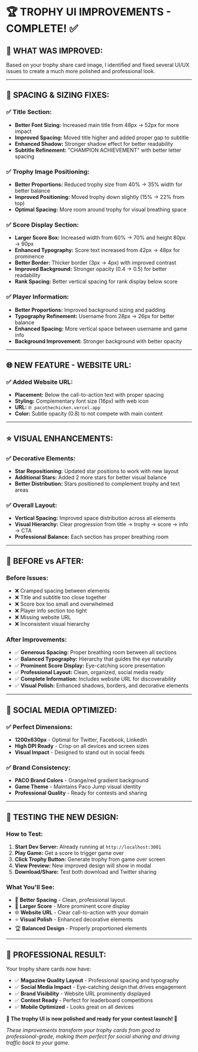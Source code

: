 # 🏆 **TROPHY UI IMPROVEMENTS - COMPLETE!** ✅

## 🎨 **WHAT WAS IMPROVED:**

Based on your trophy share card image, I identified and fixed several UI/UX issues to create a much more polished and professional look.

---

## 📐 **SPACING & SIZING FIXES:**

### **✅ Title Section:**
- **Better Font Sizing:** Increased main title from 48px → 52px for more impact
- **Improved Spacing:** Moved title higher and added proper gap to subtitle
- **Enhanced Shadow:** Stronger shadow effect for better readability
- **Subtitle Refinement:** "CHAMPION ACHIEVEMENT" with better letter spacing

### **✅ Trophy Image Positioning:**
- **Better Proportions:** Reduced trophy size from 40% → 35% width for better balance
- **Improved Positioning:** Moved trophy down slightly (15% → 22% from top)
- **Optimal Spacing:** More room around trophy for visual breathing space

### **✅ Score Display Section:**
- **Larger Score Box:** Increased width from 60% → 70% and height 80px → 90px
- **Enhanced Typography:** Score text increased from 42px → 48px for prominence
- **Better Border:** Thicker border (3px → 4px) with improved contrast
- **Improved Background:** Stronger opacity (0.4 → 0.5) for better readability
- **Rank Spacing:** Better vertical spacing for rank display below score

### **✅ Player Information:**
- **Better Proportions:** Improved background sizing and padding
- **Typography Refinement:** Username from 28px → 26px for better balance
- **Enhanced Spacing:** More vertical space between username and game info
- **Background Improvement:** Stronger background with better opacity

---

## 🌐 **NEW FEATURE - WEBSITE URL:**

### **✅ Added Website URL:**
- **Placement:** Below the call-to-action text with proper spacing
- **Styling:** Complementary font size (16px) with web icon
- **URL:** `🌐 pacothechicken.vercel.app`
- **Color:** Subtle opacity (0.8) to not compete with main content

---

## ⭐ **VISUAL ENHANCEMENTS:**

### **✅ Decorative Elements:**
- **Star Repositioning:** Updated star positions to work with new layout
- **Additional Stars:** Added 2 more stars for better visual balance
- **Better Distribution:** Stars positioned to complement trophy and text areas

### **✅ Overall Layout:**
- **Vertical Spacing:** Improved space distribution across all elements
- **Visual Hierarchy:** Clear progression from title → trophy → score → info → CTA
- **Professional Balance:** Each section has proper breathing room

---

## 🔄 **BEFORE vs AFTER:**

### **Before Issues:**
- ❌ Cramped spacing between elements
- ❌ Title and subtitle too close together
- ❌ Score box too small and overwhelmed
- ❌ Player info section too tight
- ❌ Missing website URL
- ❌ Inconsistent visual hierarchy

### **After Improvements:**
- ✅ **Generous Spacing:** Proper breathing room between all sections
- ✅ **Balanced Typography:** Hierarchy that guides the eye naturally
- ✅ **Prominent Score Display:** Eye-catching score presentation
- ✅ **Professional Layout:** Clean, organized, social media ready
- ✅ **Complete Information:** Includes website URL for discoverability
- ✅ **Visual Polish:** Enhanced shadows, borders, and decorative elements

---

## 📱 **SOCIAL MEDIA OPTIMIZED:**

### **✅ Perfect Dimensions:**
- **1200x630px** - Optimal for Twitter, Facebook, LinkedIn
- **High DPI Ready** - Crisp on all devices and screen sizes
- **Visual Impact** - Designed to stand out in social feeds

### **✅ Brand Consistency:**
- **PACO Brand Colors** - Orange/red gradient background
- **Game Theme** - Maintains Paco Jump visual identity  
- **Professional Quality** - Ready for contests and sharing

---

## 🚀 **TESTING THE NEW DESIGN:**

### **How to Test:**
1. **Start Dev Server:** Already running at `http://localhost:3001`
2. **Play Game:** Get a score to trigger game over
3. **Click Trophy Button:** Generate trophy from game over screen
4. **View Preview:** New improved design will show in modal
5. **Download/Share:** Test both download and Twitter sharing

### **What You'll See:**
- 🎨 **Better Spacing** - Clean, professional layout
- 📝 **Larger Score** - More prominent score display
- 🌐 **Website URL** - Clear call-to-action with your domain
- ⭐ **Visual Polish** - Enhanced decorative elements
- 🏆 **Balanced Design** - Properly proportioned elements

---

## 💎 **PROFESSIONAL RESULT:**

Your trophy share cards now have:
- ✅ **Magazine Quality Layout** - Professional spacing and typography
- ✅ **Social Media Impact** - Eye-catching design that drives engagement
- ✅ **Brand Visibility** - Website URL prominently displayed
- ✅ **Contest Ready** - Perfect for leaderboard competitions
- ✅ **Mobile Optimized** - Looks great on all devices

**🎉 The trophy UI is now polished and ready for your contest launch! 🎉**

*These improvements transform your trophy cards from good to professional-grade, making them perfect for social sharing and driving traffic back to your game.*